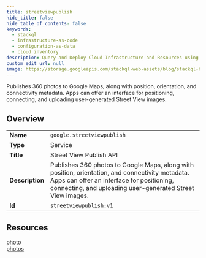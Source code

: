 ```yaml
---
title: streetviewpublish
hide_title: false
hide_table_of_contents: false
keywords:
  - stackql
  - infrastructure-as-code
  - configuration-as-data
  - cloud inventory
description: Query and Deploy Cloud Infrastructure and Resources using SQL
custom_edit_url: null
image: https://storage.googleapis.com/stackql-web-assets/blog/stackql-blog-post-featured-image.png
---
```

Publishes 360 photos to Google Maps, along with position, orientation, and connectivity metadata. Apps can offer an interface for positioning, connecting, and uploading user-generated Street View images.  
    

## Overview
<table><tbody>
<tr><td><b>Name</b></td><td><code>google.streetviewpublish</code></td></tr>
<tr><td><b>Type</b></td><td>Service</td></tr>
<tr><td><b>Title</b></td><td>Street View Publish API</td></tr>
<tr><td><b>Description</b></td><td>Publishes 360 photos to Google Maps, along with position, orientation, and connectivity metadata. Apps can offer an interface for positioning, connecting, and uploading user-generated Street View images.</td></tr>
<tr><td><b>Id</b></td><td><code>streetviewpublish:v1</code></td></tr>
</tbody></table>

## Resources
<div class="row">
<div class="providerDocColumn">
<a href="/providers/google/streetviewpublish/photo/">photo</a><br />
</div>
<div class="providerDocColumn">
<a href="/providers/google/streetviewpublish/photos/">photos</a><br />
</div>
</div>
